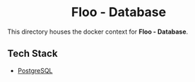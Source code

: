 <h1 style="text-align: center;">Floo - Database</h1>

This directory houses the docker context for **Floo - Database**.

## Tech Stack
- [PostgreSQL](https://www.postgresql.org/)
